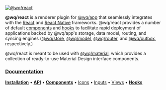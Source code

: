 [![@wq/react][logo]][docs]

**@wq/react** is a renderer plugin for [@wq/app] that seamlessly integrates with the [React] and [React Native] frameworks.  @wq/react provides a number of default [components] and [hooks] to facilitate rapid deployment of applications backed by @wq/app's storage, data model, routing, and syncing engines ([@wq/store], [@wq/model], [@wq/router], and [@wq/outbox], respectively.)

@wq/react is meant to be used with [@wq/material], which provides a collection of ready-to-use Material Design interface components.

### [Documentation][docs]

[**Installation**][installation]
&bull;
[**API**][api]
&bull;
[**Components**][components]
&bull;
[Icons][icons]
&bull;
[Inputs][inputs]
&bull;
[Views][views]
&bull;
[**Hooks**][hooks]

[logo]: https://wq.io/images/@wq/react.svg
[docs]: https://wq.io/@wq/react
[installation]: https://wq.io/@wq/react#installation
[api]: https://wq.io/@wq/react#api
[components]: https://wq.io/components/
[icons]: https://wq.io/icons/
[inputs]: https://wq.io/inputs/
[views]: https://wq.io/views/
[hooks]: https://wq.io/hooks/

[@wq/app]: https://wq.io/@wq/app
[@wq/store]: https://wq.io/@wq/store
[@wq/model]: https://wq.io/@wq/model
[@wq/router]: https://wq.io/@wq/router
[@wq/outbox]: https://wq.io/@wq/outbox
[@wq/material]: https://wq.io/@wq/material

[React]: https://reactjs.org
[React Native]: https://reactnative.dev/
